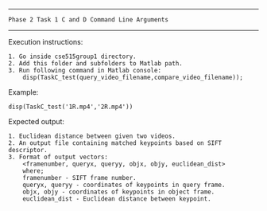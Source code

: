 ------------------------------------------------------
	Phase 2 Task 1 C and D Command Line Arguments
------------------------------------------------------

Execution instructions:

	1. Go inside cse515group1 directory.
	2. Add this folder and subfolders to Matlab path.
	3. Run following command in Matlab console:
		disp(TaskC_test(query_video_filename,compare_video_filename));

Example:

	disp(TaskC_test('1R.mp4','2R.mp4'))

Expected output:

	1. Euclidean distance between given two videos.
	2. An output file containing matched keypoints based on SIFT descriptor.
	3. Format of output vectors:
		<framenumber, queryx, queryy, objx, objy, euclidean_dist>
		where;
		framenumber - SIFT frame number.
		queryx, queryy - coordinates of keypoints in query frame.
		objx, objy - coordinates of keypoints in object frame.
		euclidean_dist - Euclidean distance between keypoint.

